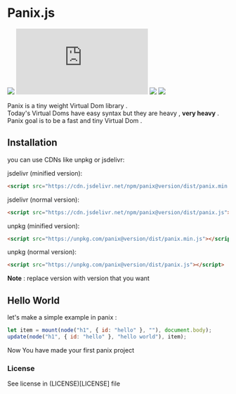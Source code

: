 # Panix.js

![](https://img.shields.io/codefactor/grade/github/mehanalavimajd/panix?label=Code%20Quality) ![GitHub file size in bytes](https://img.shields.io/github/size/mehanalavimajd/panix/dist/panix.min.js?label=minified%20sized) ![](https://img.shields.io/depfu/mehanalavimajd/panix) ![](https://img.shields.io/github/last-commit/mehanalavimajd/panix)

Panix is a tiny weight Virtual Dom library . <br>
Today's Virtual Doms have easy syntax but they are heavy , **very heavy** . <br>
Panix goal is to be a fast and tiny Virtual Dom .

## Installation

you can use CDNs like unpkg or jsdelivr:

jsdelivr (minified version):

```html
<script src="https://cdn.jsdelivr.net/npm/panix@version/dist/panix.min.js"></script>
```

jsdelivr (normal version):

```html
<script src="https://cdn.jsdelivr.net/npm/panix@version/dist/panix.js"></script>
```

unpkg (minified version):

```html
<script src="https://unpkg.com/panix@version/dist/panix.min.js"></script>
```

unpkg (normal version):

```html
<script src="https://unpkg.com/panix@version/dist/panix.js"></script>
```

**Note** : replace version with version that you want

## Hello World

let's make a simple example in panix :

```js
let item = mount(node("h1", { id: "hello" }, ""), document.body);
update(node("h1", { id: "hello" }, "hello world"), item);
```

Now You have made your first panix project

### License

See license in (LICENSE)[LICENSE] file
